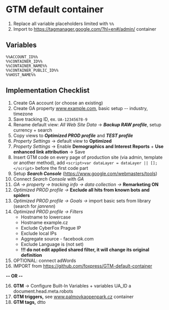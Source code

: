 # GTM default container

1. Replace all variable placeholders limited with `%%`
2. Import to https://tagmanager.google.com/?hl=en#/admin/ container

## Variables

```
%%ACCOUNT_ID%%
%%CONTAINER_ID%%
%%CONTAINER_NAME%%
%%CONTAINER_PUBLIC_ID%%
%%HOST_NAME%%
```

## Implementation Checklist

1. Create GA account (or choose an existing)
2. Create GA property www.example.com, basic setup -- industry, timezone
3. Save tracking ID, ex. `UA-12345678-9`
4. Rename default view: *All Web Site Data* -> ***Backup RAW profile***, setup currency + search
5. Copy views to ***Optimized PROD profile*** and ***TEST profile***
6. *Property Settings* -> default view to **Optimized**
7. *Property Settings* -> Enable **Demographics and Interest Reports** + **Use enhanced link attribution** -> Save
8. Insert GTM code on every page of production site (via admin, template or another method), add `<script>var dataLayer = dataLayer || [];</script>` before the first code part
9. Setup ***Search Console*** (https://www.google.com/webmasters/tools)
10. Connect *Search Console* with *GA*
11. *GA -> property -> tracking info -> data collection ->* **Remarketing ON**
12. *Optimized PROD profile ->* **Exclude all hits from known bots and spiders**
13. *Optimized PROD profile -> Goals ->* import basic sets from library (search for *janrenn*)
14. *Optimized PROD profile -> Filters*
	* Hostname to lowercase
	* Hostname example.cz
	* Exclude CyberFox Prague IP
	* Exclude local IPs
	* Aggregate source - facebook.com	
	* Exclude Language is (not set)
	* **!!! do not edit applied shared filter, it will change its original definition**
15. OPTIONAL: connect adWords
16. IMPORT from https://github.com/foxpress/GTM-default-container 

**-- OR --**

16. **GTM** -> Configure Built-In Variables + variables UA_ID a document.head.meta.robots
17. **GTM triggers,** see www.palmovkaopenpark.cz container
18. **GTM tags,** dtto
